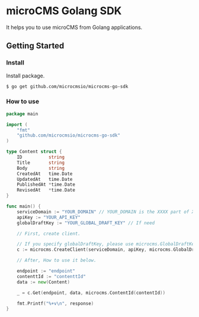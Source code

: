 # microCMS Golang SDK

It helps you to use microCMS from Golang applications.

## Getting Started

### Install

Install package.

```bash
$ go get github.com/microcmsio/microcms-go-sdk 
```

### How to use

```go
package main

import (
	"fmt"
	"github.com/microcmsio/microcms-go-sdk"
)

type Content struct {
	ID          string
	Title       string
	Body        string
	CreatedAt   time.Date
	UpdatedAt   time.Date
	PublishedAt *time.Date
	RevisedAt   *time.Date
}

func main() {
	serviceDomain := "YOUR_DOMAIN" // YOUR_DOMAIN is the XXXX part of XXXX.microcms.io
	apiKey := "YOUR_API_KEY"
	globalDraftKey := "YOUR_GLOBAL_DRAFT_KEY" // If need 

	// First, create client.

	// If you specify globalDraftKey, please use microcms.GlobalDraftKey
	c := microcms.CreateClient(serviceDomain, apiKey, microcms.GlobalDraftKey(globalDraftKey))

	// After, How to use it below.

	endpoint := "endpoint"
	contenttId := "contenttId"
	data := new(Content)

	_ = c.Get(endpoint, data, microcms.ContentId(contentId))

	fmt.Printf("%+v\n", response)
}
```
